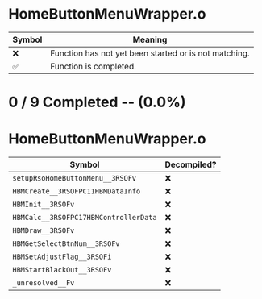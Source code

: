 # HomeButtonMenuWrapper.o
| Symbol | Meaning 
| ------------- | ------------- 
| :x: | Function has not yet been started or is not matching. 
| :white_check_mark: | Function is completed. 


# 0 / 9 Completed -- (0.0%)
# HomeButtonMenuWrapper.o
| Symbol | Decompiled? |
| ------------- | ------------- |
| `setupRsoHomeButtonMenu__3RSOFv` | :x: |
| `HBMCreate__3RSOFPC11HBMDataInfo` | :x: |
| `HBMInit__3RSOFv` | :x: |
| `HBMCalc__3RSOFPC17HBMControllerData` | :x: |
| `HBMDraw__3RSOFv` | :x: |
| `HBMGetSelectBtnNum__3RSOFv` | :x: |
| `HBMSetAdjustFlag__3RSOFi` | :x: |
| `HBMStartBlackOut__3RSOFv` | :x: |
| `_unresolved__Fv` | :x: |

